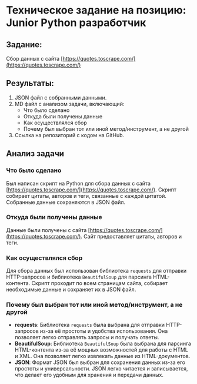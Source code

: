 # Техническое задание на позицию: Junior Python разработчик

## Задание:
Сбор данных с сайта [https://quotes.toscrape.com/](https://quotes.toscrape.com/)

## Результаты:
1. JSON файл с собранными данными.
2. MD файл с анализом задачи, включающий:
   - Что было сделано
   - Откуда были получены данные
   - Как осуществлялся сбор
   - Почему был выбран тот или иной метод/инструмент, а не другой
3. Ссылка на репозиторий с кодом на GitHub.

## Анализ задачи

### Что было сделано
Был написан скрипт на Python для сбора данных с сайта [https://quotes.toscrape.com/](https://quotes.toscrape.com/). Скрипт собирает цитаты, авторов и теги, связанные с каждой цитатой. Собранные данные сохраняются в JSON файл.

### Откуда были получены данные
Данные были получены с сайта [https://quotes.toscrape.com/](https://quotes.toscrape.com/). Сайт предоставляет цитаты, авторов и теги.

### Как осуществлялся сбор
Для сбора данных был использован библиотека `requests` для отправки HTTP-запросов и библиотека `BeautifulSoup` для парсинга HTML-контента. Скрипт проходит по всем страницам сайта, собирает необходимые данные и сохраняет их в JSON файл.

### Почему был выбран тот или иной метод/инструмент, а не другой
- **requests**: Библиотека `requests` была выбрана для отправки HTTP-запросов из-за её простоты и удобства использования. Она позволяет легко отправлять запросы и получать ответы.
- **BeautifulSoup**: Библиотека `BeautifulSoup` была выбрана для парсинга HTML-контента из-за её мощных возможностей для работы с HTML и XML. Она позволяет легко извлекать данные из HTML-документов.
- **JSON**: Формат JSON был выбран для сохранения данных из-за его простоты и универсальности. JSON легко читается и записывается, что делает его удобным для хранения и передачи данных.
